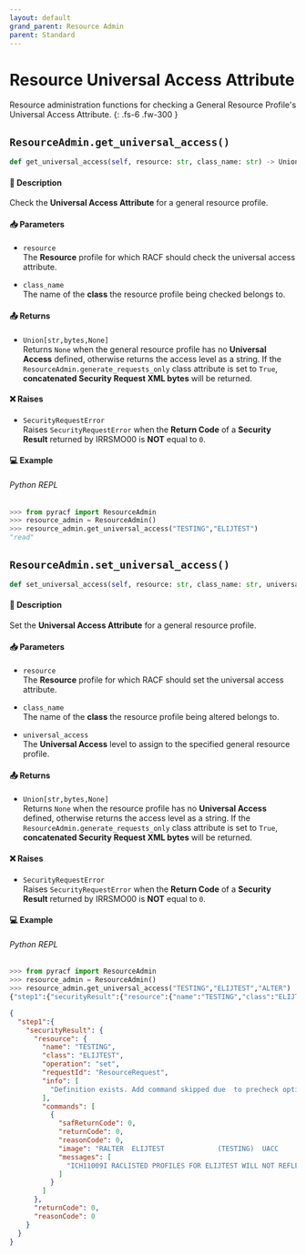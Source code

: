 ```yaml
---
layout: default
grand_parent: Resource Admin
parent: Standard
---
```


# Resource Universal Access Attribute

Resource administration functions for checking a General Resource Profile's Universal Access Attribute. 
{: .fs-6 .fw-300 }

## `ResourceAdmin.get_universal_access()`

```python
def get_universal_access(self, resource: str, class_name: str) -> Union[str, bytes, None]:
```

#### 📄 Description

Check the **Universal Access Attribute** for a general resource profile.

#### 📥 Parameters
* `resource`<br>
  The **Resource** profile for which RACF should check the universal access attribute.

* `class_name`<br>
  The name of the **class** the resource profile being checked belongs to.

#### 📤 Returns
* `Union[str,bytes,None]`<br>
  Returns `None` when the general resource profile has no **Universal Access** defined, otherwise returns the access level as a string. If the `ResourceAdmin.generate_requests_only` class attribute is set to `True`, **concatenated Security Request XML bytes** will be returned.

#### ❌ Raises
* `SecurityRequestError`<br>
  Raises `SecurityRequestError` when the **Return Code** of a **Security Result** returned by IRRSMO00 is **NOT** equal to `0`.

#### 💻 Example

###### Python REPL
```python
>>> from pyracf import ResourceAdmin
>>> resource_admin = ResourceAdmin()
>>> resource_admin.get_universal_access("TESTING","ELIJTEST")
"read"
```

## `ResourceAdmin.set_universal_access()`

```python
def set_universal_access(self, resource: str, class_name: str, universal_access: str) -> Union[str, bytes, None]:
```

#### 📄 Description

Set the **Universal Access Attribute** for a general resource profile.

#### 📥 Parameters
* `resource`<br>
  The **Resource** profile for which RACF should set the universal access attribute.

* `class_name`<br>
  The name of the **class** the resource profile being altered belongs to.

* `universal_access`<br>
  The **Universal Access** level to assign to the specified general resource profile.

#### 📤 Returns
* `Union[str,bytes,None]`<br>
  Returns `None` when the resource profile has no **Universal Access** defined, otherwise returns the access level as a string. If the `ResourceAdmin.generate_requests_only` class attribute is set to `True`, **concatenated Security Request XML bytes** will be returned.

#### ❌ Raises
* `SecurityRequestError`<br>
  Raises `SecurityRequestError` when the **Return Code** of a **Security Result** returned by IRRSMO00 is **NOT** equal to `0`.

#### 💻 Example

###### Python REPL
```python
>>> from pyracf import ResourceAdmin
>>> resource_admin = ResourceAdmin()
>>> resource_admin.get_universal_access("TESTING","ELIJTEST","ALTER")
{"step1":{"securityResult":{"resource":{"name":"TESTING","class":"ELIJTEST","operation":"set","requestId":"ResourceRequest","info":["Definition exists. Add command skipped due  to precheck option"],"commands":[{"safReturnCode":0,"returnCode":0,"reasonCode":0,"image":"RALTER  ELIJTEST             (TESTING)  UACC        (Alter)","messages":["ICH11009I RACLISTED PROFILES FOR ELIJTEST WILL NOT REFLECT THE UPDATE(S) UNTIL A SETROPTS REFRESH IS ISSUED."]}]},"returnCode":0,"reasonCode":0}}}
```

```json
{
  "step1":{
    "securityResult": {
      "resource": {
        "name": "TESTING",
        "class": "ELIJTEST",
        "operation": "set",
        "requestId": "ResourceRequest",
        "info": [
          "Definition exists. Add command skipped due  to precheck option"
        ],
        "commands": [
          {
            "safReturnCode": 0,
            "returnCode": 0,
            "reasonCode": 0,
            "image": "RALTER  ELIJTEST             (TESTING)  UACC        (Alter)",
            "messages": [
              "ICH11009I RACLISTED PROFILES FOR ELIJTEST WILL NOT REFLECT THE UPDATE(S) UNTIL A SETROPTS REFRESH IS ISSUED."
            ]
          }
        ]
      },
      "returnCode": 0,
      "reasonCode": 0
    }
  }
}
```
